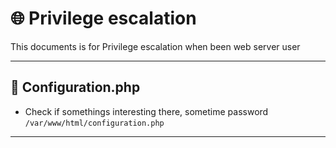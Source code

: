 # 🌐 Privilege escalation

This documents is for Privilege escalation when been web server user

---

## 🫠 Configuration.php

- Check if somethings interesting there, sometime password\
`/var/www/html/configuration.php`

---
